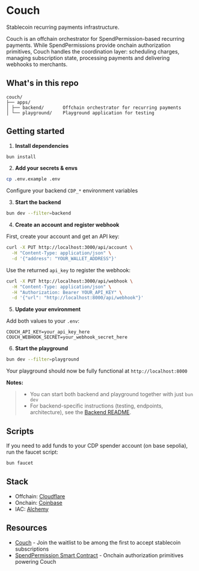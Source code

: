 # Couch

Stablecoin recurring payments infrastructure.

Couch is an offchain orchestrator for SpendPermission-based recurring payments. While SpendPermissions provide onchain authorization primitives, Couch handles the coordination layer: scheduling charges, managing subscription state, processing payments and delivering webhooks to merchants.

## What's in this repo

```
couch/
├── apps/
│ ├── backend/       Offchain orchestrator for recurring payments
│ └── playground/    Playground application for testing
```

## Getting started

1. **Install dependencies**

```bash
bun install
```

2. **Add your secrets & envs**

```bash
cp .env.example .env
```

Configure your backend `CDP_*` environment variables

3. **Start the backend**

```bash
bun dev --filter=backend
```

4. **Create an account and register webhook**

First, create your account and get an API key:

```bash
curl -X PUT http://localhost:3000/api/account \
  -H "Content-Type: application/json" \
  -d '{"address": "YOUR_WALLET_ADDRESS"}'
```

Use the returned `api_key` to register the webhook:

```bash
curl -X PUT http://localhost:3000/api/webhook \
  -H "Content-Type: application/json" \
  -H "Authorization: Bearer YOUR_API_KEY" \
  -d '{"url": "http://localhost:8000/api/webhook"}'
```

5. **Update your environment**

Add both values to your `.env`:

```
COUCH_API_KEY=your_api_key_here
COUCH_WEBHOOK_SECRET=your_webhook_secret_here
```

6. **Start the playground**

```bash
bun dev --filter=playground
```

Your playground should now be fully functional at `http://localhost:8000`

**Notes:**
> - You can start both backend and playground together with just `bun dev`
> - For backend-specific instructions (testing, endpoints, architecture), see the [Backend README](./apps/backend/README.md).

## Scripts

If you need to add funds to your CDP spender account (on base sepolia), run the faucet script:

```bash
bun faucet
```

## Stack

- Offchain: [Cloudflare](https://www.cloudflare.com/developer-platform/products/)
- Onchain: [Coinbase](https://www.coinbase.com/developer-platform)
- IAC: [Alchemy](https://alchemy.run/)

## Resources

  - [Couch](https://cou.ch) - Join the waitlist to be among the first to accept stablecoin subscriptions
  - [SpendPermission Smart Contract](https://github.com/coinbase/spend-permissions) - Onchain authorization primitives powering Couch